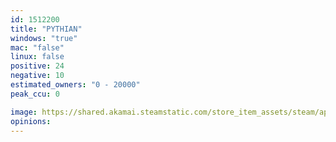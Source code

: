 ```yaml
---
id: 1512200
title: "PYTHIAN"
windows: "true"
mac: "false"
linux: false
positive: 24
negative: 10
estimated_owners: "0 - 20000"
peak_ccu: 0

image: https://shared.akamai.steamstatic.com/store_item_assets/steam/apps/1512200/header.jpg?t=1616749348
opinions:
---
```

